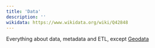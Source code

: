 ```yaml
---
title: 'Data'
description: ''
wikidata: https://www.wikidata.org/wiki/Q42848
---
```


Everything about data, metadata and ETL, except [Geodata](/en/tags/Geodata)
